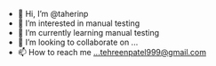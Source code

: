 - 👋 Hi, I’m @taherinp
- 👀 I’m interested in manual testing
- 🌱 I’m currently learning manual testing
- 💞️ I’m looking to collaborate on ...
- 📫 How to reach me ...tehreenpatel999@gmail.com

<!---
taherinp/taherinp is a ✨ special ✨ repository because its `README.md` (this file) appears on your GitHub profile.
You can click the Preview link to take a look at your changes.
--->
